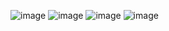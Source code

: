 ![image](https://github.com/user-attachments/assets/a28ae4ba-f4a1-46cc-ad36-61bfb5699d1f)
![image](https://github.com/user-attachments/assets/2a90eb8c-602d-402b-9a38-4957fa1f9649)
![image](https://github.com/user-attachments/assets/1dbd981f-41e9-4a7c-a424-718ea2ffdc07)
![image](https://github.com/user-attachments/assets/f46bfd9d-b7e3-40e5-99b1-563a2184c1d4)
